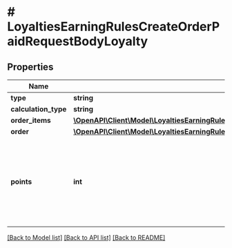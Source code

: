# # LoyaltiesEarningRulesCreateOrderPaidRequestBodyLoyalty

## Properties

Name | Type | Description | Notes
------------ | ------------- | ------------- | -------------
**type** | **string** |  | [optional]
**calculation_type** | **string** |  | [optional]
**order_items** | [**\OpenAPI\Client\Model\LoyaltiesEarningRulesCreateOrderPaidRequestBodyLoyaltyOrderItems**](LoyaltiesEarningRulesCreateOrderPaidRequestBodyLoyaltyOrderItems.md) |  | [optional]
**order** | [**\OpenAPI\Client\Model\LoyaltiesEarningRulesCreateOrderPaidRequestBodyLoyaltyOrder**](LoyaltiesEarningRulesCreateOrderPaidRequestBodyLoyaltyOrder.md) |  | [optional]
**points** | **int** | Defines how the points will be added to the loyalty card. FIXED adds a fixed number of points. | [optional]

[[Back to Model list]](../../README.md#models) [[Back to API list]](../../README.md#endpoints) [[Back to README]](../../README.md)
